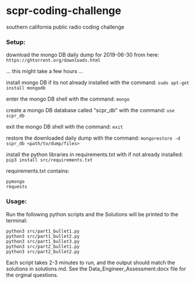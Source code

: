 # scpr-coding-challenge
southern california public radio coding challenge



### Setup:

download the mongo DB daily dump for 2019-06-30 from here: `https://ghtorrent.org/downloads.html`

... this might take a few hours ...

install mongo DB if its not already installed with the command: `sudo apt-get install mongodb`

enter the mongo DB shell with the command: `mongo`

create a mongo DB database called "scpr_db" with the command: `use scpr_db`

exit the mongo DB shell with the command: `exit`

restore the downloaded daily dump with the command: `mongorestore -d scpr_db <path/to/dump/files>`

install the python libraries in requirements.txt with if not already installed: `pip3 install src/requirements.txt`

requirements.txt contains:
```
pymongo
requests
```


### Usage:

Run the following python scripts and the Solutions will be printed to the terminal:
```
python3 src/part1_bullet1.py
python3 src/part1_bullet2.py
python3 src/part1_bullet3.py
python3 src/part2_bullet1.py
python3 src/part2_bullet2.py
```

Each script takes 2-3 minutes to run, and the output should match the solutions in solutions.md. See the Data_Engineer_Assessment.docx file for the orginal questions.


